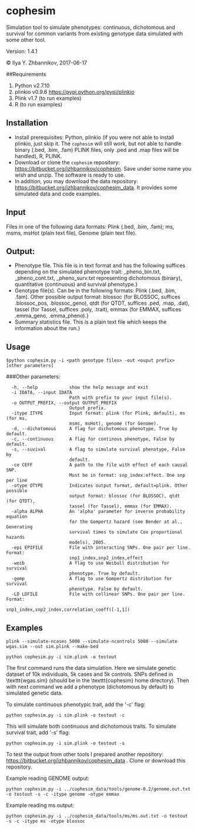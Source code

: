 # cophesim

Simulation tool to simulate phenotypes: continuous, dichotomous and survival for common variants from existing genotype data simulated with some other tool.

Version: 1.4.1

© Ilya Y. Zhbannikov, 2017-06-17

##Requirements

1. Python v2.7.10
2. plinkio v0.9.6 https://pypi.python.org/pypi/plinkio
3. Plink v1.7 (to run examples)
4. R (to run examples)

## Installation

* Install prerequisites: Python, plinkio (if you were not able to install plinkio, just skip it. The ```cophesim``` will still work, but not able to handle binary (.bed, .bim, .fam) PLINK files, only .ped and .map files will be handled), R, PLINK.
* Download or clone the ```cophesim``` repository: https://bitbucket.org/izhbannikov/cophesim. Save under some name you wish and unzip. The software is ready to use.
* In addition, you may download the data repository: https://bitbucket.org/izhbannikov/cophesim_data. It provides some simulated data and code examples.


## Input

Files in one of the following data formats: Plink (.bed, .bim, .fam); ms, msms, msHot (plain text file), Genome (plain text file).

## Output:

* Phenotype file. This file is in text format and has the following suffices depending on the simulated phenotype trait: _pheno_bin.txt, _pheno_cont.txt, _pheno_surv.txt representing dichotomous (binary), quantitative (continuous) and survival phenotype.}
* Genotype file(s). Can be in the following formats: Plink (.bed, .bim, .fam). Other possible output format: blossoc (for BLOSSOC, suffices  .blossoc_pos, .blossoc_geno), qtdt (for QTDT, suffices .ped, .map, .dat), tassel (for Tassel, suffices .poly, .trait), emmax (for EMMAX, suffices  .emma_geno, .emma_pheno).}
* Summary statistics file. This is a plain text file which keeps the information about the run.}

## Usage
```
$python cophesim.py -i <path genotype files> -out <ouput prefix> [other parameters]
```

###Other parameters:

```
  -h, --help            show the help message and exit
  -i IDATA, --input IDATA
                        Path with prefix to your input file(s).
  -o OUTPUT_PREFIX, --output OUTPUT_PREFIX
                        Output prefix.
  -itype ITYPE          Input format: plink (for Plink, default), ms (for ms,
                        msms, msHot), genome (for Genome).
  -d, --dichotomous     A flag for dichotomous phenotype, True by default.
  -c, --continuous      A flag for continous phenotype, False by default.
  -s, --suvival         A flag to simulate survival phenotype, False by
                        default.
  -ce CEFF              A path to the file with effect of each causal SNP.
                        Must be in format: snp_index:effect. One snp per line
  -otype OTYPE          Indicates output format, default=plink. Other possible
                        output format: blossoc (for BLOSSOC), qtdt (for QTDT),
                        tassel (for Tassel), emmax (for EMMAX).
  -alpha ALPHA          An 'alpha' parameter for inverse probability equation
                        for the Gompertz hazard (see Bender at al., Generating
                        survival times to simulate Cox proportional hazards
                        models), 2005.
  -epi EPIFILE          File with interacting SNPs. One pair per line. Format:
                        snp1_index,snp2_index,effect
  -weib                 A flag to use Weibull distribution for survival
                        phenotype. True by default.
  -gomp                 A flag to use Gompertz distribution for survival
                        phenotype. False by default.
  -LD LDFILE            File with collinear SNPs. One pair per line. Format:
                        snp1_index,snp2_index,correlation_coeff([-1,1])
```

## Examples

```
plink --simulate-ncases 5000 --simulate-ncontrols 5000 --simulate wgas.sim --out sim.plink --make-bed

python cophesim.py -i sim.plink -o testout
```
The first command runs the data simulation. Here we simulate genetic dataset of 10k individuals, 5k cases and 5k controls. SNPs defined in \texttt{wgas.sim} (should be in the \texttt{cophesim} home directory). Then with next command we add a phenotype (dichotomous by default) to simulated genetic data.

To simulate continuous phenotypic trait, add the '-c' flag:

```
python cophesim.py -i sim.plink -o testout -c
```

This will simulate both continuous and dichotomous traits. To simulate survival trait, add '-s' flag:

```
python cophesim.py -i sim.plink -o testout -s
```

To test the output from other tools I prepared another repository: https://bitbucket.org/izhbannikov/cophesim_data . Clone or download this repository.

Example reading GENOME output:

```
python cophesim.py -i ../cophesim_data/tools/genome-0.2/genome.out.txt -o testout -s -c -itype genome -otype emmax
```

Example reading ms output:

```
python cophesim.py -i ../cophesim_data/tools/ms/ms.out.txt -o testout -s -c -itype ms -otype blossoc
```

